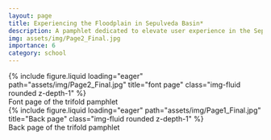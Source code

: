 ```yaml
---
layout: page
title: Experiencing the Floodplain in Sepulveda Basin*
description: A pamphlet dedicated to elevate user experience in the Sepulveda Basin and connection with the LA River
img: assets/img/Page2_Final.jpg
importance: 6
category: school
---
```


<div class="row">
    <div class="col-sm mt-3 mt-md-0">
        {% include figure.liquid loading="eager" path="assets/img/Page2_Final.jpg" title="font page" class="img-fluid rounded z-depth-1" %}
    </div>
</div>
<div class="caption">
    Font page of the trifold pamphlet
</div>

<div class="row">
    <div class="col-sm mt-3 mt-md-0">
        {% include figure.liquid loading="eager" path="assets/img/Page1_Final.jpg" title="Back page" class="img-fluid rounded z-depth-1" %}
    </div>
</div>
<div class="caption">
    Back page of the trifold pamphlet
</div>